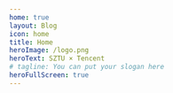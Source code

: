 ```yaml
---
home: true
layout: Blog
icon: home
title: Home
heroImage: /logo.png
heroText: SZTU × Tencent
# tagline: You can put your slogan here
heroFullScreen: true
---
```

